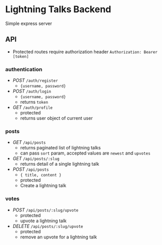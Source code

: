 # Lightning Talks Backend

Simple express server

## API

* Protected routes require authorization header `Authorization: Bearer [token]`

### authentication
  * *POST* `/auth/register`
      - ```{username, password}```
  * *POST* `/auth/login`
      - ```{username, password}```
      - returns `token`
  * *GET* `/auth/profile`
    - protected
    - returns user object of current user

### posts
  * *GET* `/api/posts`
    - returns paginated list of lightning talks
    - can pass `sort` param, accepted values are `newest` and `upvotes`
  * *GET* `/api/posts/:slug`
    - returns detail of a single lightning talk
  * *POST* `/api/posts`
    - ```{ title, content }```
    - protected
    - Create a lightning talk

### votes
  * *POST* `/api/posts/:slug/upvote`
    - protected
    - upvote a lightning talk
  * *DELETE* `/api/posts/:slug/upvote`
    - protected
    - remove an upvote for a lightning talk
